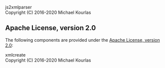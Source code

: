 js2xmlparser  
Copyright (C) 2016-2020 Michael Kourlas

## Apache License, version 2.0 ##

The following components are provided under the [Apache License, version 2.0](https://www.apache.org/licenses/LICENSE-2.0):

xmlcreate  
Copyright (C) 2016-2020 Michael Kourlas  

